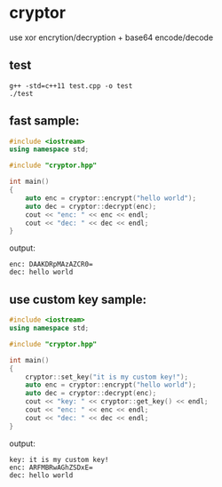 # cryptor

use xor encrytion/decryption + base64 encode/decode

## test

```
g++ -std=c++11 test.cpp -o test
./test
```

## fast sample:

```cpp
#include <iostream>
using namespace std;

#include "cryptor.hpp"

int main()
{
    auto enc = cryptor::encrypt("hello world");
    auto dec = cryptor::decrypt(enc);
    cout << "enc: " << enc << endl;
    cout << "dec: " << dec << endl;
}
```

output:

```
enc: DAAKDRpMAzAZCR0=
dec: hello world
```

## use custom key sample:

```cpp
#include <iostream>
using namespace std;

#include "cryptor.hpp"

int main()
{
    cryptor::set_key("it is my custom key!");
    auto enc = cryptor::encrypt("hello world");
    auto dec = cryptor::decrypt(enc);
    cout << "key: " << cryptor::get_key() << endl;
    cout << "enc: " << enc << endl;
    cout << "dec: " << dec << endl;
}
```

output:

```
key: it is my custom key!
enc: ARFMBRwAGhZSDxE=
dec: hello world
```
